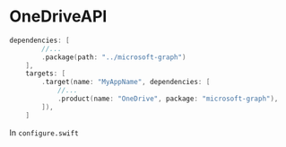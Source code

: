 #  OneDriveAPI

```swift
dependencies: [
        //...
        .package(path: "../microsoft-graph")
    ],
    targets: [
        .target(name: "MyAppName", dependencies: [
            //...
            .product(name: "OneDrive", package: "microsoft-graph"),
        ]),
    ]
```

In `configure.swift`

```

```
